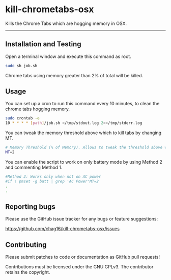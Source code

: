 # kill-chrometabs-osx
Kills the Chrome Tabs which are hogging memory in OSX.

---

## Installation and Testing

Open a terminal window and execute this command as root. 

```bash
sudo sh job.sh
```
Chrome tabs using memory greater than 2% of total will be killed. 

## Usage

You can set up a cron to run this command every 10 minutes, to clean the chrome tabs hogging memory. 

```bash
sudo crontab -e
10 * * * * [path]/job.sh >/tmp/stdout.log 2>>/tmp/stderr.log
```

You can tweak the memory threshold above which to kill tabs by changing MT.

```bash
# Memory Threshold (% of Memory). Allows to tweak the threshold above which chrome tabs will be killed
MT=2
```

You can enable the script to work on only battery mode by using Method 2 and commenting Method 1.
```bash
#Method 2: Works only when not on AC power
#if ! pmset -g batt | grep 'AC Power'MT=2
.
.
```

## Reporting bugs
Please use the GitHub issue tracker for any bugs or feature suggestions:

https://github.com/chag16/kill-chrometabs-osx/issues

## Contributing
Please submit patches to code or documentation as GitHub pull requests! 

Contributions must be licensed under the GNU GPLv3. The contributor retains the copyright.
